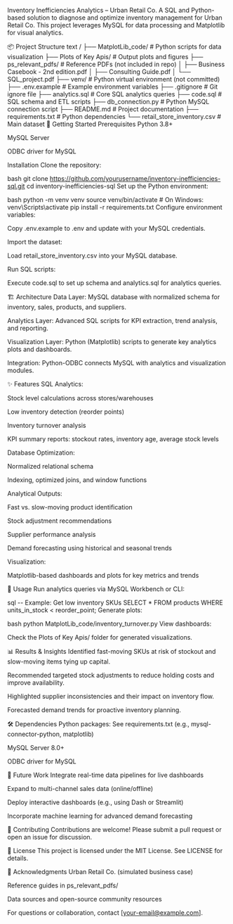 
Inventory Inefficiencies Analytics – Urban Retail Co.
A SQL and Python-based solution to diagnose and optimize inventory management for Urban Retail Co. This project leverages MySQL for data processing and Matplotlib for visual analytics.

📦 Project Structure
text
/
├── MatplotLib_code/           # Python scripts for data visualization
├── Plots of Key Apis/         # Output plots and figures
├── ps_relevant_pdfs/          # Reference PDFs (not included in repo)
│   ├── Business Casebook - 2nd edition.pdf
│   ├── Consulting Guide.pdf
│   └── SQL_project.pdf
├── venv/                      # Python virtual environment (not committed)
├── .env.example               # Example environment variables
├── .gitignore                 # Git ignore file
├── analytics.sql              # Core SQL analytics queries
├── code.sql                   # SQL schema and ETL scripts
├── db_connection.py           # Python MySQL connection script
├── README.md                  # Project documentation
├── requirements.txt           # Python dependencies
└── retail_store_inventory.csv # Main dataset
🚀 Getting Started
Prerequisites
Python 3.8+

MySQL Server

ODBC driver for MySQL

Installation
Clone the repository:

bash
git clone https://github.com/yourusername/inventory-inefficiencies-sql.git
cd inventory-inefficiencies-sql
Set up the Python environment:

bash
python -m venv venv
source venv/bin/activate  # On Windows: venv\Scripts\activate
pip install -r requirements.txt
Configure environment variables:

Copy .env.example to .env and update with your MySQL credentials.

Import the dataset:

Load retail_store_inventory.csv into your MySQL database.

Run SQL scripts:

Execute code.sql to set up schema and analytics.sql for analytics queries.

🏗️ Architecture
Data Layer: MySQL database with normalized schema for inventory, sales, products, and suppliers.

Analytics Layer: Advanced SQL scripts for KPI extraction, trend analysis, and reporting.

Visualization Layer: Python (Matplotlib) scripts to generate key analytics plots and dashboards.

Integration: Python-ODBC connects MySQL with analytics and visualization modules.

✨ Features
SQL Analytics:

Stock level calculations across stores/warehouses

Low inventory detection (reorder points)

Inventory turnover analysis

KPI summary reports: stockout rates, inventory age, average stock levels

Database Optimization:

Normalized relational schema

Indexing, optimized joins, and window functions

Analytical Outputs:

Fast vs. slow-moving product identification

Stock adjustment recommendations

Supplier performance analysis

Demand forecasting using historical and seasonal trends

Visualization:

Matplotlib-based dashboards and plots for key metrics and trends

📝 Usage
Run analytics queries via MySQL Workbench or CLI:

sql
-- Example: Get low inventory SKUs
SELECT * FROM products WHERE units_in_stock < reorder_point;
Generate plots:

bash
python MatplotLib_code/inventory_turnover.py
View dashboards:

Check the Plots of Key Apis/ folder for generated visualizations.

📊 Results & Insights
Identified fast-moving SKUs at risk of stockout and slow-moving items tying up capital.

Recommended targeted stock adjustments to reduce holding costs and improve availability.

Highlighted supplier inconsistencies and their impact on inventory flow.

Forecasted demand trends for proactive inventory planning.

🛠️ Dependencies
Python packages: See requirements.txt (e.g., mysql-connector-python, matplotlib)

MySQL Server 8.0+

ODBC driver for MySQL

🚧 Future Work
Integrate real-time data pipelines for live dashboards

Expand to multi-channel sales data (online/offline)

Deploy interactive dashboards (e.g., using Dash or Streamlit)

Incorporate machine learning for advanced demand forecasting

🤝 Contributing
Contributions are welcome! Please submit a pull request or open an issue for discussion.

📄 License
This project is licensed under the MIT License. See LICENSE for details.

🙏 Acknowledgments
Urban Retail Co. (simulated business case)

Reference guides in ps_relevant_pdfs/

Data sources and open-source community resources

For questions or collaboration, contact [your-email@example.com].